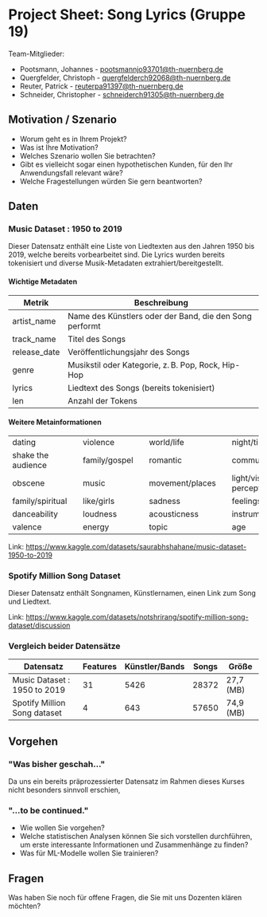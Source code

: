 # Project Sheet: Song Lyrics (Gruppe 19)

Team-Mitglieder:

* Pootsmann, Johannes     - pootsmannjo93701@th-nuernberg.de
* Quergfelder, Christoph  - quergfelderch92068@th-nuernberg.de
* Reuter, Patrick         - reuterpa91397@th-nuernberg.de
* Schneider, Christopher  - schneiderch91305@th-nuernberg.de

## Motivation / Szenario

* Worum geht es in Ihrem Projekt?
* Was ist Ihre Motivation?
* Welches Szenario wollen Sie betrachten?
* Gibt es vielleicht sogar einen hypothetischen Kunden, für den Ihr Anwendungsfall relevant wäre?
* Welche Fragestellungen würden Sie gern beantworten?

## Daten

### Music Dataset : 1950 to 2019
  
Dieser Datensatz enthält eine Liste von Liedtexten aus den Jahren 1950 bis 2019, welche bereits vorbearbeitet sind. Die Lyrics wurden bereits tokenisiert und diverse Musik-Metadaten extrahiert/bereitgestellt. 

#### Wichtige Metadaten

| Metrik        | Beschreibung                                                   |
| ------------- | -------------------------------------------------------------- |
| artist_name   | Name des Künstlers oder der Band, die den Song performt        |
| track_name    | Titel des Songs                                                |
| release_date  | Veröffentlichungsjahr des Songs                                |
| genre         | Musikstil oder Kategorie, z. B. Pop, Rock, Hip-Hop             |
| lyrics        | Liedtext des Songs (bereits tokenisiert)                       |
| len           | Anzahl der Tokens                                              |

#### Weitere Metainformationen

|                        |      |                      |      |                           |      |                        |      |
|------------------------|------|----------------------|------|---------------------------|------|------------------------|------|
| dating                 |      | violence             |      | world/life                |      | night/time             |      |
| shake the audience     |      | family/gospel        |      | romantic                  |      | communication          |      |
| obscene                |      | music                |      | movement/places           |      | light/visual perceptions |    |
| family/spiritual       |      | like/girls           |      | sadness                   |      | feelings               |      |
| danceability           |      | loudness             |      | acousticness              |      | instrumentalness       |      |
| valence                |      | energy               |      | topic                     |      | age                    |      |

Link: https://www.kaggle.com/datasets/saurabhshahane/music-dataset-1950-to-2019

### Spotify Million Song Dataset

Dieser Datensatz enthält Songnamen, Künstlernamen, einen Link zum Song und Liedtext. 


Link: https://www.kaggle.com/datasets/notshrirang/spotify-million-song-dataset/discussion

### Vergleich beider Datensätze

| Datensatz                     | Features | Künstler/Bands       | Songs       | Größe     |
|-------------------------------|----------|----------------------|-------------|-----------|
| Music Dataset : 1950 to 2019  | 31       | 5426                 | 28372       | 27,7 (MB) |
| Spotify Million Song dataset  | 4        | 643                  | 57650       | 74,9 (MB) |



## Vorgehen

### "Was bisher geschah..."

Da uns ein bereits präprozessierter Datensatz im Rahmen dieses Kurses nicht besonders sinnvoll erschien,

### "...to be continued."
* Wie wollen Sie vorgehen?
* Welche statistischen Analysen können Sie sich vorstellen durchführen, um erste interessante Informationen und Zusammenhänge zu finden?
* Was für ML-Modelle wollen Sie trainieren?

## Fragen

Was haben Sie noch für offene Fragen, die Sie mit uns Dozenten klären möchten?
